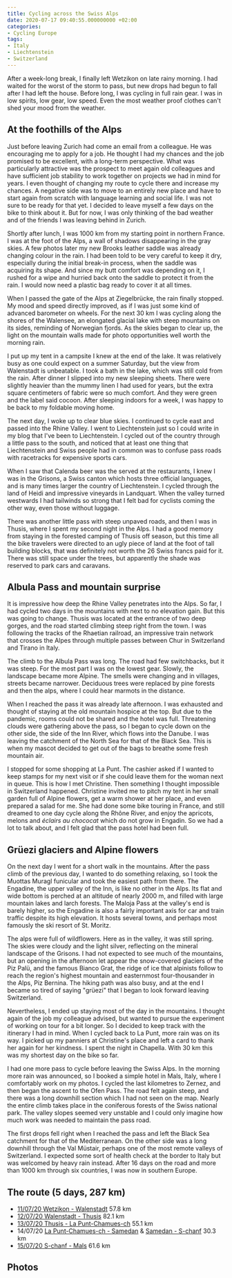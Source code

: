 ```yaml
---
title: Cycling across the Swiss Alps
date: 2020-07-17 09:40:55.000000000 +02:00
categories:
- Cycling Europe
tags:
- Italy
- Liechtenstein
- Switzerland
---
```


After a week-long break, I finally left Wetzikon on late rainy morning.
I had waited for the worst of the storm to pass, but new drops had begun
to fall after I had left the house. Before long, I was cycling in full
rain gear. I was in low spirits, low gear, low speed. Even the most
weather proof clothes can\'t shed your mood from the weather.

## At the foothills of the Alps

Just before leaving Zurich had come an email from a colleague. He was
encouraging me to apply for a job. He thought I had my chances and the
job promised to be excellent, with a long-term perspective. What was
particularly attractive was the prospect to meet again old colleagues
and have sufficient job stability to work together on projects we had in
mind for years. I even thought of changing my route to cycle there and
increase my chances. A negative side was to move to an entirely new
place and have to start again from scratch with language learning and
social life. I was not sure to be ready for that yet. I decided to leave
myself a few days on the bike to think about it. But for now, I was only
thinking of the bad weather and of the friends I was leaving behind in
Zurich.

Shortly after lunch, I was 1000 km from my starting point in northern
France. I was at the foot of the Alps, a wall of shadows disappearing in
the gray skies. A few photos later my new Brooks leather saddle was
already changing colour in the rain. I had been told to be very careful
to keep it dry, especially during the initial break-in process, when the
saddle was acquiring its shape. And since my butt comfort was depending
on it, I rushed for a wipe and hurried back onto the saddle to protect
it from the rain. I would now need a plastic bag ready to cover it at
all times.

When I passed the gate of the Alps at Ziegelbrücke, the rain finally
stopped. My mood and speed directly improved, as if I was just some kind
of advanced barometer on wheels. For the next 30 km I was cycling along
the shores of the Walensee, an elongated glacial lake with steep
mountains on its sides, reminding of Norwegian fjords. As the skies
began to clear up, the light on the mountain walls made for photo
opportunities well worth the morning rain.

I put up my tent in a campsite I knew at the end of the lake. It was
relatively busy as one could expect on a summer Saturday, but the view
from Walenstadt is unbeatable. I took a bath in the lake, which was
still cold from the rain. After dinner I slipped into my new sleeping
sheets. There were slightly heavier than the mummy linen I had used for
years, but the extra square centimeters of fabric were so much comfort.
And they were green and the label said cocoon. After sleeping indoors
for a week, I was happy to be back to my foldable moving home.

The next day, I woke up to clear blue skies. I continued to cycle east
and passed into the Rhine Valley. I went to Liechtenstein just so I
could write in my blog that I\'ve been to Liechtenstein. I cycled out of
the country through a little pass to the south, and noticed that at
least one thing that Liechtenstein and Swiss people had in common was to
confuse pass roads with racetracks for expensive sports cars.

When I saw that Calenda beer was the served at the restaurants, I knew I
was in the Grisons, a Swiss canton which hosts three official languages,
and is many times larger the country of Liechtenstein. I cycled through
the land of Heidi and impressive vineyards in Landquart. When the valley
turned westwards I had tailwinds so strong that I felt bad for cyclists
coming the other way, even those without luggage.

There was another little pass with steep unpaved roads, and then I was
in Thusis, where I spent my second night in the Alps. I had a good
memory from staying in the forested camping of Thusis off season, but
this time all the bike travelers were directed to an ugly piece of land
at the foot of tall building blocks, that was definitely not worth the
26 Swiss francs paid for it. There was still space under the trees, but
apparently the shade was reserved to park cars and caravans.

## Albula Pass and mountain surprise

It is impressive how deep the Rhine Valley penetrates into the Alps. So
far, I had cycled two days in the mountains with next to no elevation
gain. But this was going to change. Thusis was located at the entrance
of two deep gorges, and the road started climbing steep right from the
town. I was following the tracks of the Rhaetian railroad, an impressive
train network that crosses the Alpes through multiple passes between
Chur in Switzerland and Tirano in Italy.

The climb to the Albula Pass was long. The road had few switchbacks, but
it was steep. For the most part I was on the lowest gear. Slowly, the
landscape became more Alpine. The smells were changing and in villages,
streets became narrower. Deciduous trees were replaced by pine forests
and then the alps, where I could hear marmots in the distance.

When I reached the pass it was already late afternoon. I was exhausted
and thought of staying at the old mountain hospice at the top. But due
to the pandemic, rooms could not be shared and the hotel was full.
Threatening clouds were gathering above the pass, so I began to cycle
down on the other side, the side of the Inn River, which flows into the
Danube. I was leaving the catchment of the North Sea for that of the
Black Sea. This is when my mascot decided to get out of the bags to
breathe some fresh mountain air.

I stopped for some shopping at La Punt. The cashier asked if I wanted to
keep stamps for my next visit or if she could leave them for the woman
next in queue. This is how I met Christine. Then something I thought
impossible in Switzerland happened. Christine invited me to pitch my
tent in her small garden full of Alpine flowers, get a warm shower at
her place, and even prepared a salad for me. She had done some bike
touring in France, and still dreamed to one day cycle along the Rhône
River, and enjoy the apricots, melons and *éclairs au chococat* which do
not grow in Engadin. So we had a lot to talk about, and I felt glad that
the pass hotel had been full.

## Grüezi glaciers and Alpine flowers

On the next day I went for a short walk in the mountains. After the pass
climb of the previous day, I wanted to do something relaxing, so I took
the Muottas Muragl funicular and took the easiest path from there. The
Engadine, the upper valley of the Inn, is like no other in the Alps. Its
flat and wide bottom is perched at an altitude of nearly 2000 m, and
filled with large mountain lakes and larch forests. The Maloja Pass at
the valley\'s end is barely higher, so the Engadine is also a fairly
important axis for car and train traffic despite its high elevation. It
hosts several towns, and perhaps most famously the ski resort of St.
Moritz.

The alps were full of wildflowers. Here as in the valley, it was still
spring. The skies were cloudy and the light silver, reflecting on the
mineral landscape of the Grisons. I had not expected to see much of the
mountains, but an opening in the afternoon let appear the snow-covered
glaciers of the Piz Palü, and the famous Bianco Grat, the ridge of ice
that alpinists follow to reach the region\'s highest mountain and
easternmost four-thousander in the Alps, Piz Bernina. The hiking path
was also busy, and at the end I became so tired of saying \"grüezi\"
that I began to look forward leaving Switzerland.

Nevertheless, I ended up staying most of the day in the mountains. I
thought again of the job my colleague advised, but wanted to pursue the
experiment of working on tour for a bit longer. So I decided to keep
track with the itinerary I had in mind. When I cycled back to La Punt,
more rain was on its way. I picked up my panniers at Christine\'s place
and left a card to thank her again for her kindness. I spent the night
in Chapella. With 30 km this was my shortest day on the bike so far.

I had one more pass to cycle before leaving the Swiss Alps. In the
morning more rain was announced, so I booked a simple hotel in Mals,
Italy, where I comfortably work on my photos. I cycled the last
kilometres to Zernez, and then began the ascent to the Ofen Pass. The
road felt again steep, and there was a long downhill section which I had
not seen on the map. Nearly the entire climb takes place in the
coniferous forests of the Swiss national park. The valley slopes seemed
very unstable and I could only imagine how much work was needed to
maintain the pass road.

The first drops fell right when I reached the pass and left the Black
Sea catchment for that of the Mediterranean. On the other side was a
long downhill through the Val Müstair, perhaps one of the most remote
valleys of Switzerland. I expected some sort of health check at the
border to Italy but was welcomed by heavy rain instead. After 16 days on
the road and more than 1000 km through six countries, I was now in
southern Europe.

## The route (5 days, 287 km)

-   [11/07/20 Wetzikon -
    Walenstadt](https://ridewithgps.com/trips/52539058) 57.8 km
-   [12/07/20 Walenstadt -
    Thusis](https://ridewithgps.com/trips/52539064) 82.1 km
-   [13/07/20 Thusis - La
    Punt-Chamues-ch](https://ridewithgps.com/trips/52539071) 55.1 km
-   14/07/20 [La Punt-Chamues-ch -
    Samedan](https://ridewithgps.com/trips/52539072) & [Samedan -
    S-chanf](https://ridewithgps.com/trips/52539073) 30.3 km
-   [15/07/20 S-chanf - Mals](https://ridewithgps.com/trips/52539077)
    61.6 km

## Photos
